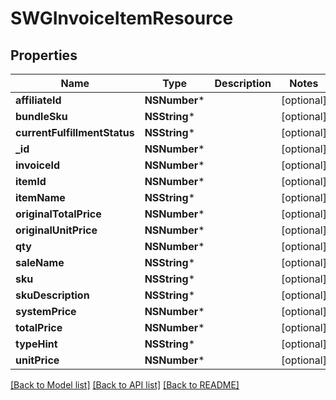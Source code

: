 # SWGInvoiceItemResource

## Properties
Name | Type | Description | Notes
------------ | ------------- | ------------- | -------------
**affiliateId** | **NSNumber*** |  | [optional] 
**bundleSku** | **NSString*** |  | [optional] 
**currentFulfillmentStatus** | **NSString*** |  | [optional] 
**_id** | **NSNumber*** |  | [optional] 
**invoiceId** | **NSNumber*** |  | [optional] 
**itemId** | **NSNumber*** |  | [optional] 
**itemName** | **NSString*** |  | [optional] 
**originalTotalPrice** | **NSNumber*** |  | [optional] 
**originalUnitPrice** | **NSNumber*** |  | [optional] 
**qty** | **NSNumber*** |  | [optional] 
**saleName** | **NSString*** |  | [optional] 
**sku** | **NSString*** |  | [optional] 
**skuDescription** | **NSString*** |  | [optional] 
**systemPrice** | **NSNumber*** |  | [optional] 
**totalPrice** | **NSNumber*** |  | [optional] 
**typeHint** | **NSString*** |  | [optional] 
**unitPrice** | **NSNumber*** |  | [optional] 

[[Back to Model list]](../README.md#documentation-for-models) [[Back to API list]](../README.md#documentation-for-api-endpoints) [[Back to README]](../README.md)


